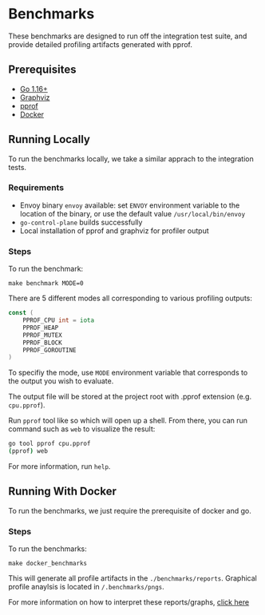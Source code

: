 # Benchmarks

These benchmarks are designed to run off the integration test suite, and provide detailed profiling artifacts generated with pprof.

## Prerequisites
- [Go 1.16+](https://golang.org/dl/)
- [Graphviz](https://graphviz.org/download/)
- [pprof](https://github.com/google/pprof)
- [Docker](https://www.docker.com/)

## Running Locally

To run the benchmarks locally, we take a similar apprach to the integration tests.

### Requirements

* Envoy binary `envoy` available: set `ENVOY` environment variable to the
  location of the binary, or use the default value `/usr/local/bin/envoy`
* `go-control-plane` builds successfully
* Local installation of pprof and graphviz for profiler output

### Steps

To run the benchmark:
```
make benchmark MODE=0
```

There are 5 different modes all corresponding to various profiling outputs:
```go
const (
	PPROF_CPU int = iota
	PPROF_HEAP
	PPROF_MUTEX
	PPROF_BLOCK
	PPROF_GOROUTINE
)
```
To specifiy the mode, use `MODE` environment variable that corresponds to the output you wish to evaluate.

The output file will be stored at the project root with .pprof extension (e.g. `cpu.pprof`).

Run `pprof` tool like so which will open up a shell. From there, you can run command such as `web` to visualize the result:

```bash
go tool pprof cpu.pprof 
(pprof) web
```
For more information, run `help`.

## Running With Docker

To run the benchmarks, we just require the prerequisite of docker and go.

### Steps

To run the benchmarks:

```
make docker_benchmarks
```

This will generate all profile artifacts in the `./benchmarks/reports`. Graphical profile anaylsis is located in `/.benchmarks/pngs`.

For more information on how to interpret these reports/graphs, [click here](https://github.com/google/pprof/blob/master/doc/README.md#graphical-reports)

